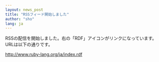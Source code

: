 ```yaml
---
layout: news_post
title: "RSSフィード開始しました"
author: "sho"
lang: ja
---
```


RSSの配信を開始しました。右の「RDF」アイコンがリンクになっています。URLは以下の通りです。

http://www.ruby-lang.org/ja/index.rdf

